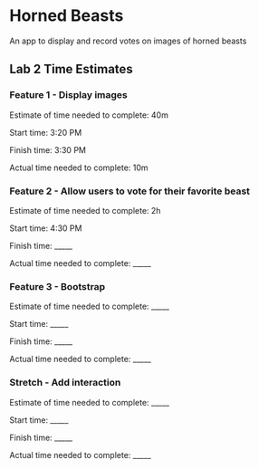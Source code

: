 # Horned Beasts

An app to display and record votes on images of horned beasts

## Lab 2 Time Estimates

### Feature 1 - Display images

Estimate of time needed to complete: 40m

Start time: 3:20 PM

Finish time: 3:30 PM

Actual time needed to complete: 10m

### Feature 2 - Allow users to vote for their favorite beast

Estimate of time needed to complete: 2h

Start time: 4:30 PM

Finish time: _____

Actual time needed to complete: _____

### Feature 3 - Bootstrap

Estimate of time needed to complete: _____

Start time: _____

Finish time: _____

Actual time needed to complete: _____

### Stretch - Add interaction

Estimate of time needed to complete: _____

Start time: _____

Finish time: _____

Actual time needed to complete: _____
